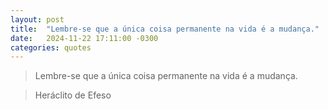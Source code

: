 ```yaml
---
layout: post
title:  "Lembre-se que a única coisa permanente na vida é a mudança."
date:   2024-11-22 17:11:00 -0300
categories: quotes
---
```

>Lembre-se que a única coisa permanente na vida é a mudança.

>Heráclito de Efeso
